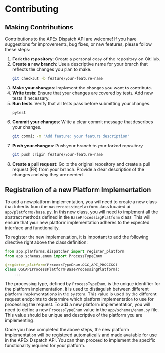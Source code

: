 # Contributing

## Making Contributions

Contributions to the APEx Dispatch API are welcome! If you have suggestions for improvements, bug fixes, or new features, please follow these steps:

1. **Fork the repository**: Create a personal copy of the repository on GitHub.
2. **Create a new branch**: Use a descriptive name for your branch that reflects the changes you plan to make.
   ```bash
   git checkout -b feature/your-feature-name
   ```
3. **Make your changes**: Implement the changes you want to contribute.
4. **Write tests**: Ensure that your changes are covered by tests. Add new tests if necessary.
5. **Run tests**: Verify that all tests pass before submitting your changes.
   ```bash
   pytest
   ```
6. **Commit your changes**: Write a clear commit message that describes your changes.
   ```bash
   git commit -m "Add feature: your feature description"
   ```
7. **Push your changes**: Push your branch to your forked repository.
   ```bash
   git push origin feature/your-feature-name
   ```
8. **Create a pull request**: Go to the original repository and create a pull request (PR) from your branch. Provide a clear description of the changes and why they are needed.

## Registration of a new Platform Implementation

To add a new platform implementation, you will need to create a new class that inherits from the `BaseProcessingPlatform` class located at `app/platforms/base.py`. In this new class, you will need to implement all the abstract methods defined in the `BaseProcessingPlatform` class. This will ensure that your new platform implementation adheres to the expected interface and functionality.

To register the new implementation, it is important to add the following directive right above the class definition:

```python
from app.platforms.dispatcher import register_platform
from app.schemas.enum import ProcessTypeEnum

@register_platform(ProcessTypeEnum.OGC_API_PROCESS)
class OGCAPIProcessPlatform(BaseProcessingPlatform):
    ...
```

The processing type, defined by `ProcessTypeEnum`, is the unique identifier for the platform implementation. It is used to distinguish between different platform implementations in the system. This value is used by the different request endpoints to determine which platform implementation to use for processing the request. To add a new platform implementation, you will need to define a new `ProcessTypeEnum` value in the `app/schemas/enum.py` file. This value should be unique and descriptive of the platform you are implementing.

Once you have completed the above steps, the new platform implementation will be registered automatically and made available for use in the APEx Dispatch API. You can then proceed to implement the specific functionality required for your platform.